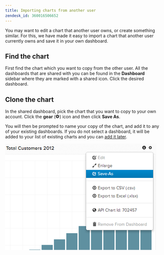 ```yaml
---
title: Importing charts from another user
zendesk_id: 360016506652
---
```


You may want to edit a chart that another user owns, or create something similar. For this, we have made it easy to import a chart that another user currently owns and save it in your own dashboard.

## Find the chart

First find the chart which you want to copy from the other user. All the dashboards that are shared with you can be found in the **Dashboard** sidebar where they are marked with a shared icon. Click the desired dashboard.

## Clone the chart

In the shared dashboard, pick the chart that you want to copy to your own account. Click the **gear** (![](../../assets/gear-icon.png)) icon and then click **Save As**.

You will then be prompted to name your copy of the chart, and add it to any of your existing dashboards. If you do not select a dashboard, it will be added to your list of existing charts and you can [add it later](../../data-user/dashboards/add-charts-dashboard.md).

![total customers](../../assets/total-customers.png)
